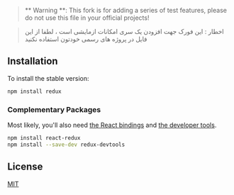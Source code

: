 
> ** Warning  **: This fork is for adding a series of test features, please do not use this file in your official projects!

> اخطار : این فورک جهت افزودن یک سری امکانات ازمایشی است ، لطفا از این فایل در پروژه های رسمی خودتون استفاده نکنید


## Installation

To install the stable version:

```sh
npm install redux
```


### Complementary Packages

Most likely, you'll also need [the React bindings](https://github.com/reduxjs/react-redux) and [the developer tools](https://github.com/reduxjs/redux-devtools).

```sh
npm install react-redux
npm install --save-dev redux-devtools
```


## License

[MIT](LICENSE.md)
